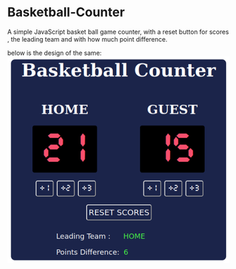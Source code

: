 # Basketball-Counter

A simple JavaScript basket ball game counter, with a reset  button for scores , the leading team and with how much point difference.

below is the design of the same:
<img src="look.png" alt="The design">